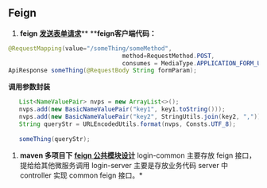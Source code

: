 ## Feign

1. **feign** [**发送表单请求**](https://www.jianshu.com/p/08a5dd04093e)**
   ****feign客户端代码：**

```java
@RequestMapping(value="/someThing/someMethod", 
                                method=RequestMethod.POST, 
                                consumes = MediaType.APPLICATION_FORM_URLENCODED_VALUE)
ApiResponse someThing(@RequestBody String formParam);
```

 **调用参数封装**



```java
   List<NameValuePair> nvps = new ArrayList<>();
   nvps.add(new BasicNameValuePair("key1", key1.toString()));
   nvps.add(new BasicNameValuePair("key2", StringUtils.join(key2, ",")));
   String queryStr = URLEncodedUtils.format(nvps, Consts.UTF_8);
   
   someThing(queryStr);
```



1.  **maven 多项目下** [**feign 公共模块设计**](http://www.manongjc.com/detail/29-pzptzowfyhezwae.html)
   login-common 主要存放 feign 接口，提给给其他微服务调用
   login-server 主要是存放业务代码
   server 中 controller 实现 common feign 接口。*